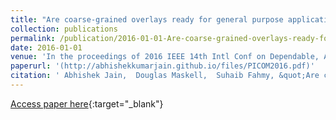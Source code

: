```yaml
---
title: "Are coarse-grained overlays ready for general purpose application acceleration on fpgas?"
collection: publications
permalink: /publication/2016-01-01-Are-coarse-grained-overlays-ready-for-general-purpose-application-acceleration-on-fpgas
date: 2016-01-01
venue: 'In the proceedings of 2016 IEEE 14th Intl Conf on Dependable, Autonomic and Secure Computing, 14th Intl Conf on Pervasive Intelligence and Computing, 2nd Intl Conf on Big Data Intelligence and Computing and Cyber Science and Technology Congress (DASC/PiCom/DataCom/CyberSciTech)'
paperurl: '(http://abhishekkumarjain.github.io/files/PICOM2016.pdf)'
citation: ' Abhishek Jain,  Douglas Maskell,  Suhaib Fahmy, &quot;Are coarse-grained overlays ready for general purpose application acceleration on fpgas?.&quot; In the proceedings of 2016 IEEE 14th Intl Conf on Dependable, Autonomic and Secure Computing, 14th Intl Conf on Pervasive Intelligence and Computing, 2nd Intl Conf on Big Data Intelligence and Computing and Cyber Science and Technology Congress (DASC/PiCom/DataCom/CyberSciTech), 2016.'
---
```

[Access paper here]((http://abhishekkumarjain.github.io/files/PICOM2016.pdf)){:target="_blank"}
